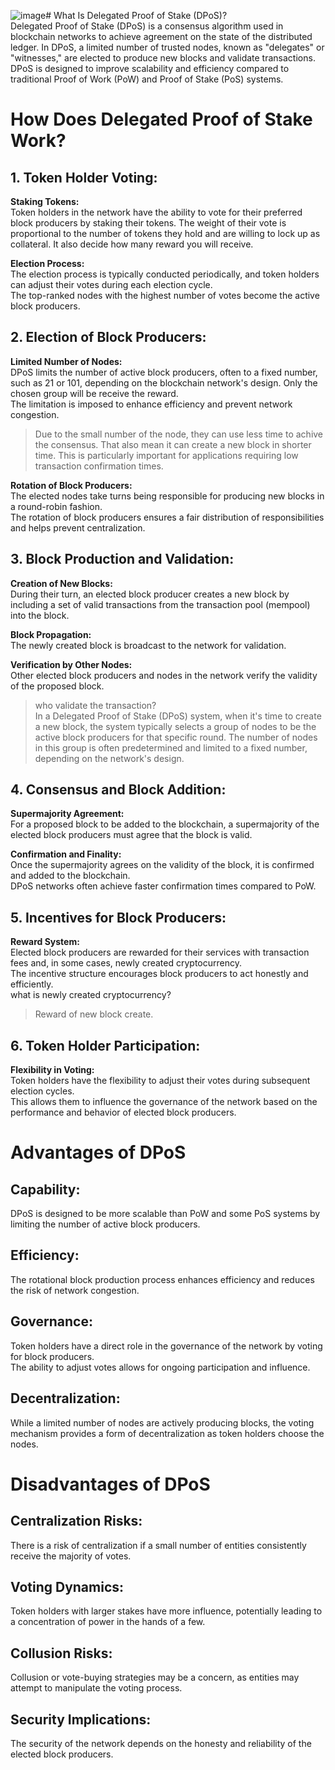 ![image](https://github.com/JasonChen990513/Blockchain-Certified-Developer-Course-Tijarah/assets/149560212/de98fa24-d9c6-486d-80c0-856feaa05f1c)# What Is Delegated Proof of Stake (DPoS)?  
Delegated Proof of Stake (DPoS) is a consensus algorithm used in blockchain networks to achieve agreement on the state of the distributed ledger. In DPoS, a limited number of trusted nodes, known as "delegates" or "witnesses," are elected to produce new blocks and validate transactions. DPoS is designed to improve scalability and efficiency compared to traditional Proof of Work (PoW) and Proof of Stake (PoS) systems.  

    


# How Does Delegated Proof of Stake Work?  
## 1. Token Holder Voting:  
**Staking Tokens:**  
Token holders in the network have the ability to vote for their preferred block producers by staking their tokens. 
The weight of their vote is proportional to the number of tokens they hold and are willing to lock up as collateral. It also decide how many reward you will receive.    

**Election Process:**   
The election process is typically conducted periodically, and token holders can adjust their votes during each election cycle.   
The top-ranked nodes with the highest number of votes become the active block producers.    

## 2. Election of Block Producers:  
**Limited Number of Nodes:**  
DPoS limits the number of active block producers, often to a fixed number, such as 21 or 101, depending on the blockchain network's design. Only the chosen group will be receive the reward.   
The limitation is imposed to enhance efficiency and prevent network congestion.  
> Due to the small number of the node, they can use less time to achive the consensus. That also mean it can create a new block in shorter time. This is particularly important for applications requiring low transaction confirmation times.   

**Rotation of Block Producers:**  
The elected nodes take turns being responsible for producing new blocks in a round-robin fashion.  
The rotation of block producers ensures a fair distribution of responsibilities and helps prevent centralization.  

## 3. Block Production and Validation:  
**Creation of New Blocks:**  
During their turn, an elected block producer creates a new block by including a set of valid transactions from the transaction pool (mempool) into the block.  

**Block Propagation:**  
The newly created block is broadcast to the network for validation.  

**Verification by Other Nodes:**  
Other elected block producers and nodes in the network verify the validity of the proposed block.  

> who validate the transaction?   
> In a Delegated Proof of Stake (DPoS) system, when it's time to create a new block, the system typically selects a group of nodes to be the active block producers for that specific round. The number of nodes in this group is often predetermined and limited to a fixed number,  depending on the network's design.  


## 4. Consensus and Block Addition:  
**Supermajority Agreement:**    
For a proposed block to be added to the blockchain, a supermajority of the elected block producers must agree that the block is valid.  

**Confirmation and Finality:**    
Once the supermajority agrees on the validity of the block, it is confirmed and added to the blockchain.  
DPoS networks often achieve faster confirmation times compared to PoW.  

## 5. Incentives for Block Producers:  

**Reward System:**  
Elected block producers are rewarded for their services with transaction fees and, in some cases, newly created cryptocurrency.  
The incentive structure encourages block producers to act honestly and efficiently.    
what is newly created cryptocurrency?  
> Reward of new block create.

## 6. Token Holder Participation:  
**Flexibility in Voting:**  
Token holders have the flexibility to adjust their votes during subsequent election cycles.  
This allows them to influence the governance of the network based on the performance and behavior of elected block producers.  











# Advantages of DPoS
## Capability:   
DPoS is designed to be more scalable than PoW and some PoS systems by limiting the number of active block producers.  
## Efficiency:   
The rotational block production process enhances efficiency and reduces the risk of network congestion.  
## Governance:  
Token holders have a direct role in the governance of the network by voting for block producers.  
The ability to adjust votes allows for ongoing participation and influence.  
## Decentralization:    
While a limited number of nodes are actively producing blocks, the voting mechanism provides a form of decentralization as token holders choose the nodes.  



# Disadvantages of DPoS
## Centralization Risks:  
There is a risk of centralization if a small number of entities consistently receive the majority of votes.  
## Voting Dynamics:  
Token holders with larger stakes have more influence, potentially leading to a concentration of power in the hands of a few.  
## Collusion Risks:  
Collusion or vote-buying strategies may be a concern, as entities may attempt to manipulate the voting process.  
## Security Implications:  
The security of the network depends on the honesty and reliability of the elected block producers.  












